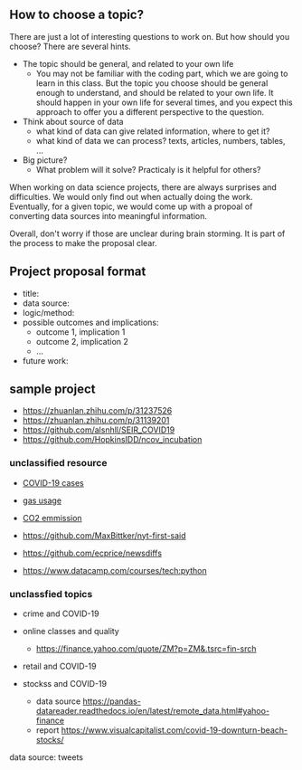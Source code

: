 ## How to choose a topic?

There are just a lot of interesting questions to work on. But how should you choose? There are several hints.

- The topic should be general, and related to your own life
  - You may not be familiar with the coding part, which we are going
    to learn in this class. But the topic you choose should be general
    enough to understand, and should be related to your own life. It
    should happen in your own life for several times, and you expect
    this approach to offer you a different perspective to the
    question.
- Think about source of data
  - what kind of data can give related information, where to get it?
  - what kind of data we can process? texts, articles, numbers, tables, ...
- Big picture?
  - What problem will it solve? Practicaly is it helpful for others?

When working on data science projects, there are always surprises and difficulties. We would only find out when actually doing the work. Eventually, for a given topic,  we would come up with a propoal of converting data sources into meaningful information.

Overall, don't worry if those are unclear during brain storming. It is part of the process to make the proposal clear.

## Project proposal format
- title:
- data source:
- logic/method:
- possible outcomes and implications:
  - outcome 1, implication 1
  - outcome 2, implication 2
  - ...
- future work:

## sample project
- https://zhuanlan.zhihu.com/p/31237526
- https://zhuanlan.zhihu.com/p/31139201
- https://github.com/alsnhll/SEIR_COVID19
- https://github.com/HopkinsIDD/ncov_incubation


### unclassified resource
- [COVID-19 cases](http://open-source-covid-19.weileizeng.com)
- [gas usage](https://www.eia.gov/dnav/ng/ng_cons_sum_dcu_nus_m.htm)
- [CO2 emmission](https://databank.worldbank.org/reports.aspx?source=2&type=metadata&series=EN.ATM.CO2E.PC)


- https://github.com/MaxBittker/nyt-first-said
- https://github.com/ecprice/newsdiffs

- https://www.datacamp.com/courses/tech:python

### unclassfied topics

- crime and COVID-19

- online classes and quality
  - https://finance.yahoo.com/quote/ZM?p=ZM&.tsrc=fin-srch
- retail and COVID-19

- stockss and COVID-19
  - data source https://pandas-datareader.readthedocs.io/en/latest/remote_data.html#yahoo-finance
  - report https://www.visualcapitalist.com/covid-19-downturn-beach-stocks/
  
data source: tweets
